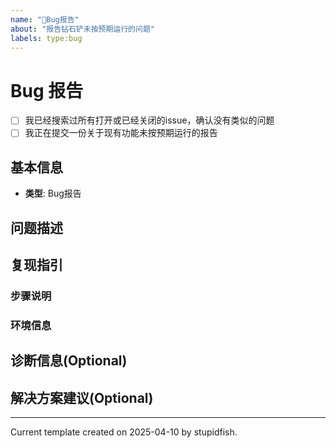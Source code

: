 ```yaml
---
name: "🐞Bug报告"
about: "报告钻石铲未按预期运行的问题"
labels: type:bug
---
```


# Bug 报告

* [ ] 我已经搜索过所有打开或已经关闭的issue，确认没有类似的问题
* [ ] 我正在提交一份关于现有功能未按预期运行的报告

## 基本信息
- **类型**: Bug报告

## 问题描述
<!-- 请用简洁的语言说明核心问题 -->

## 复现指引
### 步骤说明
<!-- 请提供复现问题的步骤 -->

### 环境信息
<!-- 请提供相关环境信息 -->

## 诊断信息(Optional)
<!-- 附加有助于排查的内容 -->

## 解决方案建议(Optional)
<!-- 如果你有解决方案的建议，请在这里描述 -->
---
Current template created on 2025-04-10 by stupidfish.
